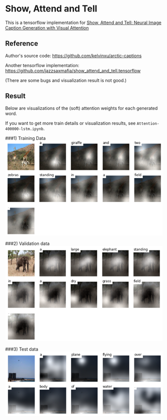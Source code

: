 # Show, Attend and Tell 
This is a tensorflow implementation for [Show, Attend and Tell: Neural Image Caption Generation with Visual Attention](http://arxiv.org/abs/1502.03044)

## Reference
Author's source code: https://github.com/kelvinxu/arctic-captions

Another tensorflow implementation: https://github.com/jazzsaxmafia/show_attend_and_tell.tensorflow

(There are some bugs and visualization result is not good.)

## Result
Below are visualizations of the (soft) attention weights for each generated word.

If you want to get more train details or visualization results, see `Attention-400000-lstm.ipynb`. 

###1) Training Data
![alt text](train.jpg "train image")

###2) Validation data
![alt text](val.jpg "val image")

###3) Test data
![alt text](test.jpg "test image")
